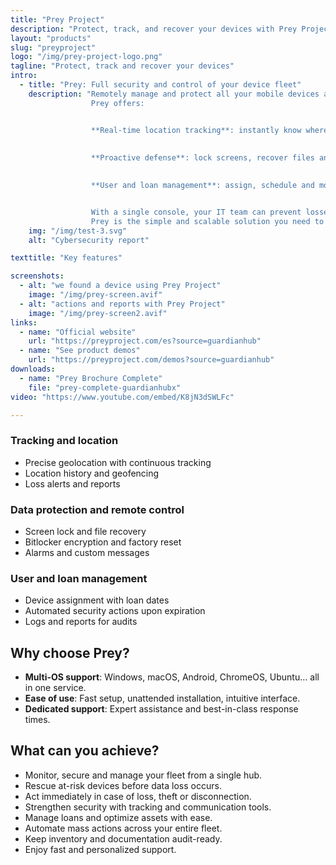 ```yaml
---
title: "Prey Project"
description: "Protect, track, and recover your devices with Prey Project. Full control of your laptops and devices (even without GPS) from a single console."
layout: "products"
slug: "preyproject"
logo: "/img/prey-project-logo.png"
tagline: "Protect, track and recover your devices"
intro: 
  - title: "Prey: Full security and control of your device fleet"
    description: "Remotely manage and protect all your mobile devices and computers in a fast, centralized way.  
                  Prey offers:


                  **Real-time location tracking**: instantly know where each device is, even without GPS. 
                  
                  
                  **Proactive defense**: lock screens, recover files and trigger alarms if a device goes missing.  

                  
                  **User and loan management**: assign, schedule and monitor devices; automate security actions upon expiration.


                  With a single console, your IT team can prevent losses, enforce usage policies and respond at the first sign of an incident.  
                  Prey is the simple and scalable solution you need to keep your infrastructure always protected."
    img: "/img/test-3.svg"
    alt: "Cybersecurity report"

texttitle: "Key features"

screenshots:
  - alt: "we found a device using Prey Project"
    image: "/img/prey-screen.avif"
  - alt: "actions and reports with Prey Project"
    image: "/img/prey-screen2.avif"
links:
  - name: "Official website"
    url: "https://preyproject.com/es?source=guardianhub"
  - name: "See product demos"
    url: "https://preyproject.com/demos?source=guardianhub"
downloads:
  - name: "Prey Brochure Complete"
    file: "prey-complete-guardianhubx"
video: "https://www.youtube.com/embed/K8jN3dSWLFc"

---
```


### Tracking and location  
- Precise geolocation with continuous tracking  
- Location history and geofencing  
- Loss alerts and reports

### Data protection and remote control  
- Screen lock and file recovery  
- Bitlocker encryption and factory reset  
- Alarms and custom messages

### User and loan management  
- Device assignment with loan dates  
- Automated security actions upon expiration  
- Logs and reports for audits


## Why choose Prey?

- **Multi-OS support**: Windows, macOS, Android, ChromeOS, Ubuntu… all in one service.  
- **Ease of use**: Fast setup, unattended installation, intuitive interface.  
- **Dedicated support**: Expert assistance and best-in-class response times.


## What can you achieve?

- Monitor, secure and manage your fleet from a single hub.  
- Rescue at-risk devices before data loss occurs.  
- Act immediately in case of loss, theft or disconnection.  
- Strengthen security with tracking and communication tools.  
- Manage loans and optimize assets with ease.  
- Automate mass actions across your entire fleet.  
- Keep inventory and documentation audit-ready.  
- Enjoy fast and personalized support.
